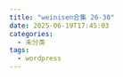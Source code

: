 ```yaml
---
title: "weinisen合集 26-30"
date: 2025-06-19T17:45:03
categories:
  - 未分类
tags:
  - wordpress
---
```





